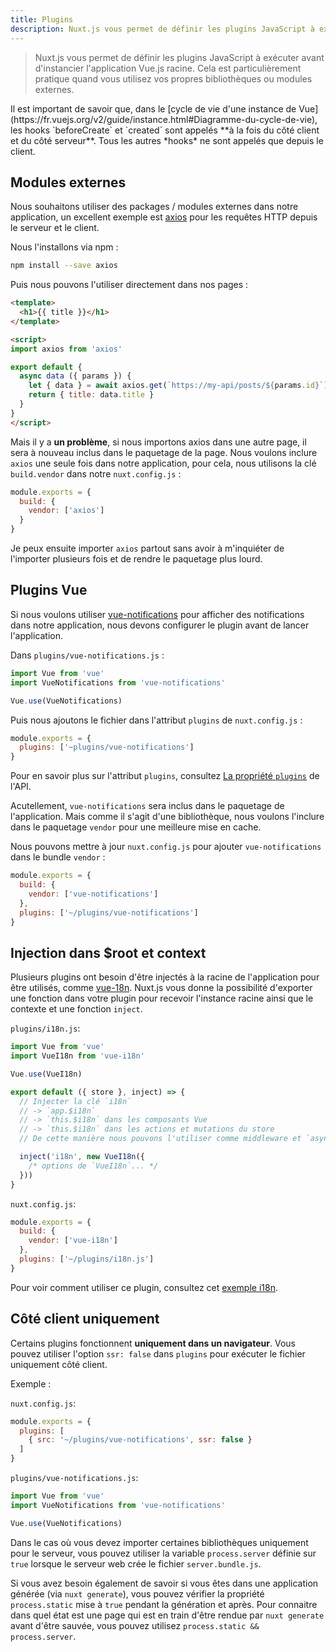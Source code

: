 ```yaml
---
title: Plugins
description: Nuxt.js vous permet de définir les plugins JavaScript à exécuter avant d'instancier l'application Vue.js racine. Cela est particulièrement pratique quand vous utilisez vos propres bibliothèques ou modules externes.
---
```


> Nuxt.js vous permet de définir les plugins JavaScript à exécuter avant d'instancier l'application Vue.js racine. Cela est particulièrement pratique quand vous utilisez vos propres bibliothèques ou modules externes.

<div class="Alert">Il est important de savoir que, dans le [cycle de vie d'une instance de Vue](https://fr.vuejs.org/v2/guide/instance.html#Diagramme-du-cycle-de-vie), les hooks `beforeCreate` et `created` sont appelés **à la fois du côté client et du côté serveur**. Tous les autres *hooks* ne sont appelés que depuis le client.</div>

## Modules externes

Nous souhaitons utiliser des packages / modules externes dans notre application, un excellent exemple est [axios](https://github.com/mzabriskie/axios) pour les requêtes HTTP depuis le serveur et le client.

Nous l'installons via npm :

```bash
npm install --save axios
```

Puis nous pouvons l'utiliser directement dans nos pages :

```html
<template>
  <h1>{{ title }}</h1>
</template>

<script>
import axios from 'axios'

export default {
  async data ({ params }) {
    let { data } = await axios.get(`https://my-api/posts/${params.id}`)
    return { title: data.title }
  }
}
</script>
```

Mais il y a **un problème**, si nous importons axios dans une autre page, il sera à nouveau inclus dans le paquetage de la page. Nous voulons inclure `axios` une seule fois dans notre application, pour cela, nous utilisons la clé `build.vendor` dans notre `nuxt.config.js` :

```js
module.exports = {
  build: {
    vendor: ['axios']
  }
}
```

Je peux ensuite importer `axios` partout sans avoir à m'inquiéter de l'importer plusieurs fois et de rendre le paquetage plus lourd.

## Plugins Vue

Si nous voulons utiliser [vue-notifications](https://github.com/se-panfilov/vue-notifications) pour afficher des notifications dans notre application, nous devons configurer le plugin avant de lancer l'application.

Dans `plugins/vue-notifications.js` :

```js
import Vue from 'vue'
import VueNotifications from 'vue-notifications'

Vue.use(VueNotifications)
```

Puis nous ajoutons le fichier dans l'attribut `plugins` de `nuxt.config.js` :

```js
module.exports = {
  plugins: ['~plugins/vue-notifications']
}
```

Pour en savoir plus sur l'attribut `plugins`, consultez [La propriété `plugins`](/api/configuration-plugins) de l'API.

Acutellement, `vue-notifications` sera inclus dans le paquetage de l'application. Mais comme il s'agit d'une bibliothèque, nous voulons l'inclure dans le paquetage `vendor` pour une meilleure mise en cache.

Nous pouvons mettre à jour `nuxt.config.js` pour ajouter `vue-notifications` dans le bundle `vendor` :

```js
module.exports = {
  build: {
    vendor: ['vue-notifications']
  },
  plugins: ['~/plugins/vue-notifications']
}
```

## Injection dans $root et context

Plusieurs plugins ont besoin d'être injectés à la racine de l'application pour être utilisés, comme [vue-18n](https://github.com/kazupon/vue-i18n). Nuxt.js vous donne la possibilité d'exporter une fonction dans votre plugin pour recevoir l'instance racine ainsi que le contexte et une fonction `inject`.

`plugins/i18n.js`:

```js
import Vue from 'vue'
import VueI18n from 'vue-i18n'

Vue.use(VueI18n)

export default ({ store }, inject) => {
  // Injecter la clé `i18n`
  // -> `app.$i18n`
  // -> `this.$i18n` dans les composants Vue
  // -> `this.$i18n` dans les actions et mutations du store
  // De cette manière nous pouvons l'utiliser comme middleware et `asyncData` / `fetch` pour les pages

  inject('i18n', new VueI18n({
    /* options de `VueI18n`... */
  }))
}
```

`nuxt.config.js`:

```js
module.exports = {
  build: {
    vendor: ['vue-i18n']
  },
  plugins: ['~/plugins/i18n.js']
}
```

Pour voir comment utiliser ce plugin, consultez cet [exemple i18n](/examples/i18n).

## Côté client uniquement

Certains plugins fonctionnent **uniquement dans un navigateur**. Vous pouvez utiliser l'option `ssr: false` dans `plugins` pour exécuter le fichier uniquement côté client.

Exemple :

`nuxt.config.js`:

```js
module.exports = {
  plugins: [
    { src: '~/plugins/vue-notifications', ssr: false }
  ]
}
```

`plugins/vue-notifications.js`:

```js
import Vue from 'vue'
import VueNotifications from 'vue-notifications'

Vue.use(VueNotifications)
```

Dans le cas où vous devez importer certaines bibliothèques uniquement pour le serveur, vous pouvez utiliser la variable `process.server` définie sur `true` lorsque le serveur web crée le fichier `server.bundle.js`.

Si vous avez besoin également de savoir si vous êtes dans une application générée (via `nuxt generate`), vous pouvez vérifier la propriété `process.static` mise à `true` pendant la génération et après. Pour connaitre dans quel état est une page qui est en train d'être rendue par `nuxt generate` avant d'être sauvée, vous pouvez utilisez `process.static && process.server`.
